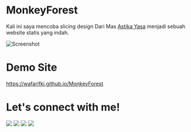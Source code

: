 # MonkeyForest
Kali ini saya mencoba slicing design Dari Mas 
<a target="_blank" href="https://www.facebook.com/astikadevil/">Astika Yasa</a> 
menjadi sebuah website statis yang indah.
<br>

![Screenshot](https://github.com/wafarifki/MonkeyForest/blob/main/assets/image/Screenshoot.PNG)

# Demo Site
<a target="_blank" href="https://wafarifki.github.io/MonkeyForest">https://wafarifki.github.io/MonkeyForest</a>

# Let's connect with me!
<p>
    <a href="https://wafarifki.github.io" target="_blank"><img src="https://img.shields.io/badge/Website-https://wafarifki.github.io-blue?" /></a>
    <a href="https://www.linkedin.com/in/wafarifqi/" target="_blank"><img src="https://img.shields.io/badge/Linkedin-WafaRifqiAnafin_-blue" /></a>
    <a href="https://facebook.com/wafarifkianafin" target="_blank"><img src="https://img.shields.io/badge/Facebook-wafarifkianafin-blue" /></a>
    <a href="https://instagram.com/wafarifki_" target="_blank"><img src="https://img.shields.io/badge/Instagram-@wafarifki_-blue" /></a>
</p>
